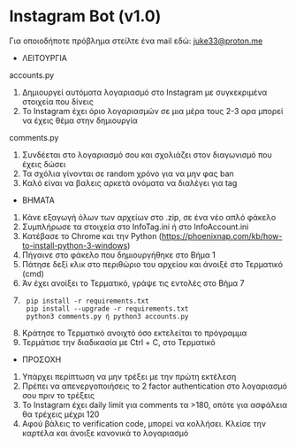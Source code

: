 # Instagram Bot (v1.0)


Για οποιοδήποτε πρόβλημα στείλτε ένα mail εδώ: juke33@proton.me

- ΛΕΙΤΟΥΡΓΙΑ

accounts.py

1. Δημιουργεί αυτόματα λογαριασμό στο Instagram με συγκεκριμένα στοιχεία που δίνεις
2. Το Instagram έχει όριο λογαριασμών σε μια μέρα τους 2-3 αρα μπορεί να έχεις θέμα στην δημιουργία


comments.py

1. Συνδέεται στο λογαριασμό σου και σχολιάζει στον διαγωνισμό που έχεις δώσει
2. Τα σχόλια γίνονται σε random χρόνο για να μην φας ban
3. Καλό είναι να βαλεις αρκετά ονόματα να διαλέγει για tag

- ΒΗΜΑΤΑ

1. Κάνε εξαγωγή όλων των αρχείων στο .zip, σε ένα νέο απλό φάκελο
2. Συμπλήρωσε τα στοιχεία στο InfoTag.ini ή στο InfoAccount.ini
3. Κατέβασε το Chrome και την Python (https://phoenixnap.com/kb/how-to-install-python-3-windows)
4. Πήγαινε στο φάκελο που δημιουργήθηκε στο Βήμα 1
5. Πάτησε δεξί κλικ στο περιθώριο του αρχείου και άνοιξέ στο Τερματικό (cmd)
6. Άν έχει ανοίξει το Τερματικό, γράψε τις εντολές στο Βήμα 7
7.      pip install -r requirements.txt
        pip install --upgrade -r requirements.txt
        python3 comments.py ή python3 accounts.py
9. Κράτησε το Τερματικό ανοιχτό όσο εκτελείται το πρόγραμμα
10. Τερμάτισε την διαδικασία με Ctrl + C, στο Τερματικό

- ΠΡΟΣΟΧΗ

1. Υπάρχει περίπτωση να μην τρέξει με την πρώτη εκτέλεση
2. Πρέπει να απενεργοποιήσεις το 2 factor authentication στο λογαριασμό σου πριν το τρέξεις
3. Το Instagram έχει daily limit για comments τα >180, οπότε για ασφάλεια θα τρέχεις μέχρι 120
4. Αφού βάλεις το verification code, μπορεί να κολλήσει. Κλείσε την καρτέλα και άνοιξε κανονικά το λογαριασμό

